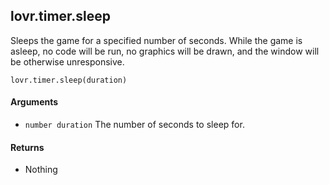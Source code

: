 lovr.timer.sleep
---

Sleeps the game for a specified number of seconds.  While the game is asleep, no code will be run,
no graphics will be drawn, and the window will be otherwise unresponsive.

    lovr.timer.sleep(duration)

#### Arguments

- `number duration` The number of seconds to sleep for.

#### Returns

- Nothing
